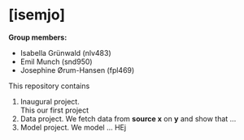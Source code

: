 # \[isemjo\]

**Group members:**
- Isabella Grünwald (nlv483)
- Emil Munch (snd950)
- Josephine Ørum-Hansen (fpl469)

This repository contains  
1. Inaugural project.  
This our first project
2. Data project. We fetch data from **source x** on **y** and show that ...
3. Model project. We model ...
HEj